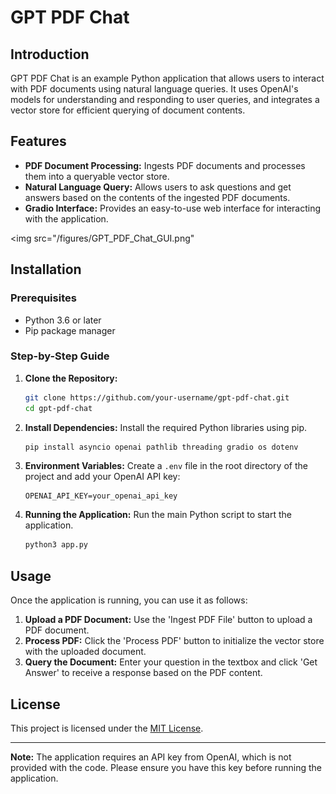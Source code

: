 
# GPT PDF Chat

## Introduction
GPT PDF Chat is an example Python application that allows users to interact with PDF documents using natural language queries. It uses OpenAI's models for understanding and responding to user queries, and integrates a vector store for efficient querying of document contents.

## Features
- **PDF Document Processing:** Ingests PDF documents and processes them into a queryable vector store.
- **Natural Language Query:** Allows users to ask questions and get answers based on the contents of the ingested PDF documents.
- **Gradio Interface:** Provides an easy-to-use web interface for interacting with the application.

<img src="/figures/GPT_PDF_Chat_GUI.png"

## Installation

### Prerequisites
- Python 3.6 or later
- Pip package manager

### Step-by-Step Guide
1. **Clone the Repository:**
   ```bash
   git clone https://github.com/your-username/gpt-pdf-chat.git
   cd gpt-pdf-chat
   ```

2. **Install Dependencies:**
   Install the required Python libraries using pip.
   ```bash
   pip install asyncio openai pathlib threading gradio os dotenv
   ```

3. **Environment Variables:**
   Create a `.env` file in the root directory of the project and add your OpenAI API key:
   ```plaintext
   OPENAI_API_KEY=your_openai_api_key
   ```

4. **Running the Application:**
   Run the main Python script to start the application.
   ```bash
   python3 app.py
   ```

## Usage
Once the application is running, you can use it as follows:
1. **Upload a PDF Document:** Use the 'Ingest PDF File' button to upload a PDF document.
2. **Process PDF:** Click the 'Process PDF' button to initialize the vector store with the uploaded document.
3. **Query the Document:** Enter your question in the textbox and click 'Get Answer' to receive a response based on the PDF content.

## License
This project is licensed under the [MIT License](LICENSE).

---

**Note:** The application requires an API key from OpenAI, which is not provided with the code. Please ensure you have this key before running the application.
